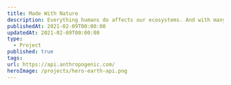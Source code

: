 ```yaml
---
title: Made With Nature
description: Everything humans do affects our ecosystems. And with many of the Earth's systems at tipping points, there must be accessibility and modernization of climate data platforms.
publishedAt: 2021-02-09T00:00:00
updatedAt: 2021-02-09T00:00:00
type:
  - Project
published: true
tags: 
url: https://api.anthropogenic.com/
heroImage: /projects/hero-earth-api.png
---
```

